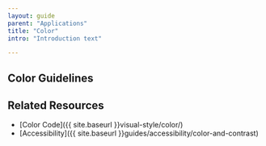 ```yaml
---
layout: guide
parent: "Applications"
title: "Color"
intro: "Introduction text"

---
```


## Color Guidelines

## Related Resources

 * [Color Code]({{ site.baseurl }}visual-style/color/)
 * [Accessibility]({{ site.baseurl }}guides/accessibility/color-and-contrast)

